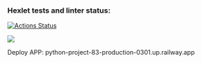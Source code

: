 ### Hexlet tests and linter status:
[![Actions Status](https://github.com/WeibHai/python-project-83/workflows/hexlet-check/badge.svg)](https://github.com/WeibHai/python-project-83/actions)

<a href="https://codeclimate.com/github/WeibHai/python-project-49/maintainability"><img src="https://api.codeclimate.com/v1/badges/aef6e394a343b6a61ba0/maintainability" /></a>


Deploy APP:
python-project-83-production-0301.up.railway.app